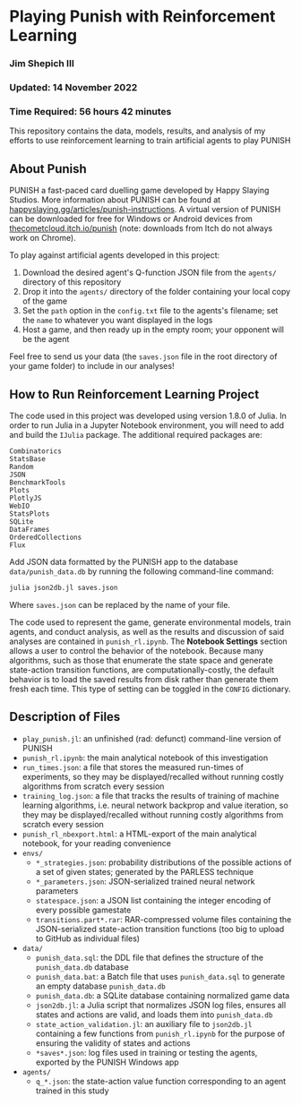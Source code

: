 # Playing Punish with Reinforcement Learning
### Jim Shepich III
### Updated: 14 November 2022
### Time Required: 56 hours 42 minutes

This repository contains the data, models, results, and analysis of my efforts to use reinforcement learning to train artificial agents to play PUNISH

## About Punish
PUNISH a fast-paced card duelling game developed by Happy Slaying Studios. More information about PUNISH can be found at [happyslaying.gg/articles/punish-instructions](https://happyslaying.gg/articles/punish-instructions). A virtual version of PUNISH can be downloaded for free for Windows or Android devices from [thecometcloud.itch.io/punish](https://thecometcloud.itch.io/punish) (note: downloads from Itch do not always work on Chrome).

To play against artificial agents developed in this project:

1. Download the desired agent's Q-function JSON file from the `agents/` directory of this repository
2. Drop it into the `agents/` directory of the folder containing your local copy of the game
3. Set the `path` option in the `config.txt` file to the agents's filename; set the `name` to whatever you want displayed in the logs
4. Host a game, and then ready up in the empty room; your opponent will be the agent

Feel free to send us your data (the `saves.json` file in the root directory of your game folder) to include in our analyses!

## How to Run Reinforcement Learning Project
The code used in this project was developed using version 1.8.0 of Julia. In order to run Julia in a Jupyter Notebook environment, you will need to add and build the `IJulia` package. The additional required packages are:

```
Combinatorics
StatsBase
Random
JSON
BenchmarkTools
Plots
PlotlyJS
WebIO
StatsPlots
SQLite
DataFrames
OrderedCollections
Flux
```

Add JSON data formatted by the PUNISH app to the database `data/punish_data.db` by running the following command-line command:

```cmd
julia json2db.jl saves.json
```

Where `saves.json` can be replaced by the name of your file.

The code used to represent the game, generate environmental models, train agents, and conduct analysis, as well as the results and discussion of said analyses are contained in `punish_rl.ipynb`. The **Notebook Settings** section allows a user to control the behavior of the notebook. Because many algorithms, such as those that enumerate the state space and generate state-action transition functions, are computationally-costly, the default behavior is to load the saved results from disk rather than generate them fresh each time. This type of setting can be toggled in the `CONFIG` dictionary.

## Description of Files
 -  `play_punish.jl`: an unfinished (rad: defunct) command-line version of PUNISH
 -  `punish_rl.ipynb`: the main analytical notebook of this investigation
 -  `run_times.json`: a file that stores the measured run-times of experiments, so they may be displayed/recalled without running costly algorithms from scratch every session
 -  `training_log.json`: a file that tracks the results of training of machine learning algorithms, i.e. neural network backprop and value iteration, so they may be displayed/recalled without running costly algorithms from scratch every session
 -  `punish_rl_nbexport.html`: a HTML-export of the main analytical notebook, for your reading convenience
 -  `envs/`
     - `*_strategies.json`: probability distributions of the possible actions of a set of given states; generated by the PARLESS technique
     - `*_parameters.json`: JSON-serialized trained neural network parameters
     - `statespace.json`: a JSON list containing the integer encoding of every possible gamestate
     - `transitions.part*.rar`: RAR-compressed volume files containing the JSON-serialized state-action transition functions (too big to upload to GitHub as individual files)
- `data/`
     - `punish_data.sql`: the DDL file that defines the structure of the `punish_data.db` database
     - `punish_data.bat`: a Batch file that uses `punish_data.sql` to generate an empty database `punish_data.db`
     - `punish_data.db`: a SQLite database containing normalized game data
     - `json2db.jl`: a Julia script that normalizes JSON log files, ensures all states and actions are valid, and loads them into `punish_data.db`
     - `state_action_validation.jl`: an auxiliary file to `json2db.jl` containing a few functions from `punish_rl.ipynb` for the purpose of ensuring the validity of states and actions
     - `*saves*.json`: log files used in training or testing the agents, exported by the PUNISH Windows app
- `agents/`
     - `q_*.json`: the state-action value function corresponding to an agent trained in this study  
